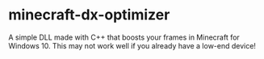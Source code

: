 # minecraft-dx-optimizer
A simple DLL made with C++ that boosts your frames in Minecraft for Windows 10. This may not work well if you already have a low-end device!
